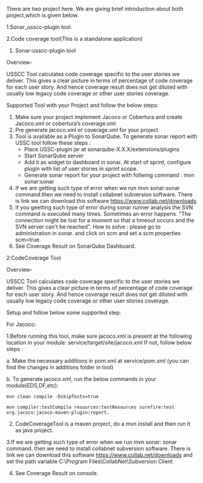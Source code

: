 There are two project here. We are giving brief introduction about both project,which is given below.

1.Sonar_usscc-plugin tool.

2.Code coverage tool(This is a standalone application)


1. Sonar-usscc-plugin tool

Overview-

USSCC Tool calculates code coverage specific to the user stories we deliver.
This gives a clear picture in terms of percentage of code coverage for each user story.
And hence coverage result does not get diluted with usually low legacy code coverage or other user stories coverage.   

Supported Tool with your Project and follow the below steps:
1. Make sure your project implement Jacoco or Cobertura and create Jacoco.xml or cobertura’s coverage.xml
2. Pre generate jacoco.xml or coverage.xml for your project
3. Tool is available as a Plugin to SonarQube. To generate sonar report with USSC tool follow these steps :
    * Place USSC-plugin jar at sonarqube-X.X.X/extensions/plugins
    * Start SonarQube server
    * Add it as widget to dashboard in sonar. At start of sprint, configure plugin with list of user stories in sprint scope.
    * Generate sonar report for your project with follwing command :
                     mvn sonar:sonar
4. If we are getting such type of error when we run mvn sonar:sonar command.then we need to install collabnet subversion software.
    There is link we can download this software     https://www.collab.net/downloads
5. if you geetting such type of error during sonar runner analysis the SVN command is executed many times. Sometimes an error happens. "The connection might be lost for a moment so that a timeout occurs and the SVN server can't be reached".
    How to solve : please go to administration in sonar. and click on scm and set a scm properties scm=true.
6. See Coverage Result on SonarQube Dashboard.     





2:CodeCoverage Tool

Overview-

USSCC Tool calculates code coverage specific to the user stories we deliver.
This gives a clear picture in terms of percentage of code coverage for each user story.
And hence coverage result does not get diluted with usually low legacy code coverage or other user stories coverage.


Setup and follow below some supported step:


For Jacoco:


1.Before running this tool, make sure jacoco.xml is present at the following location in your module: service/target/site/jacoco.xml If not, follow below steps :


a. Make the necessary additions in pom.xml at service/pom.xml (you can find the changes in additions folder in tool)


b. To generate jacoco.xml, run the below commands in your module(EDS,DF,etc):
    
    mvn clean compile -DskipTests=true
    
    mvn compiler:testCompile resources:testResources surefire:test org.jacoco:jacoco-maven-plugin:report.

2. CodeCoverageTool is a maven project, do a mvn install and then run it as java project.

3.If we are getting such type of error when we run mvn sonar: sonar command. then we need to install collabnet subversion software. There is link we can download this software https://www.collab.net/downloads and set the path variable C:\Program Files\CollabNet\Subversion Client


4. See Coverage Result on console.


